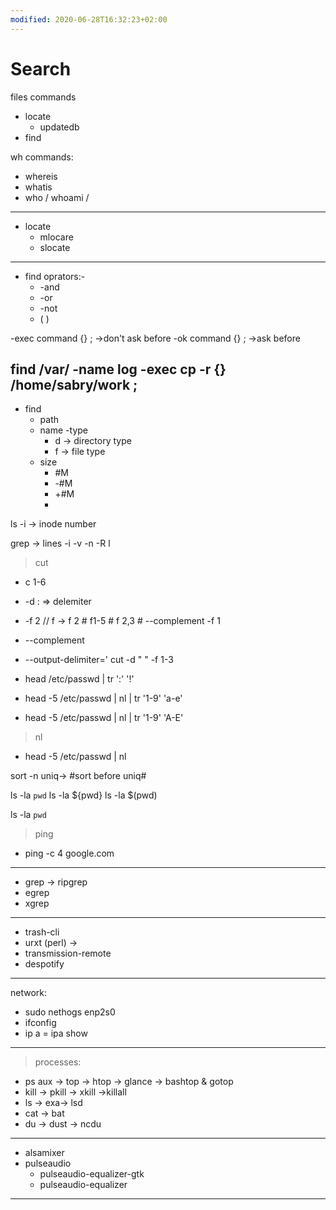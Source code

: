 ```yaml
---
modified: 2020-06-28T16:32:23+02:00
---
```


Search
=======

files commands
- locate
	- updatedb
- find


wh commands:
- whereis
- whatis
- who / whoami / 

----------------------------------------------------------------------------------------------------------
- locate 
	- mlocare
	- slocate
----------------------------------------------------------------------------------------------------------
- find oprators:-
	- -and
	- -or
	- -not
	- \(      \)


-exec command {} ; ->don't ask before
-ok command {} ;  ->ask before


find /var/ -name log -exec cp -r {} /home/sabry/work \;
----------------------------------------------------------------------------------------------------------


- find 
	- path
	- name
	-type
		-  d -> directory type
		- f -> file type
	- size
		- #M
		- -#M
		- +#M
		-  
	



ls -i -> inode number



grep -> lines -i -v -n -R l


> cut 
- c 1-6
- -d :  => delemiter
- -f 2   // f -> f 2 # f1-5 # f 2,3 # --complement -f 1
- --complement
- --output-delimiter=' 
cut -d " " -f 1-3




- head /etc/passwd | tr ':' '!'

- head -5 /etc/passwd | nl | tr '1-9' 'a-e'
- head -5 /etc/passwd | nl | tr '1-9' 'A-E'

>  nl
- head -5 /etc/passwd | nl


sort -n
uniq-> #sort before uniq#


ls -la `pwd`
ls -la ${pwd}
ls -la $(pwd)

ls -la `pwd`








> ping

- ping -c 4 google.com
----------------------------------------------------
- grep -> ripgrep
- egrep
- xgrep
----------------------------------------------------
- trash-cli
- urxt (perl) -> 
- transmission-remote
- despotify
----------------------------------------------------
network:
- sudo nethogs enp2s0
- ifconfig
- ip a = ipa show

----------------------------------------------------
> processes:
- ps aux -> top -> htop -> glance -> bashtop & gotop
- kill -> pkill -> xkill ->killall
- ls -> exa-> lsd
- cat -> bat
- du -> dust -> ncdu
----------------------------------------------------
- alsamixer
- pulseaudio
	- pulseaudio-equalizer-gtk
	- pulseaudio-equalizer
----------------------------------------------------